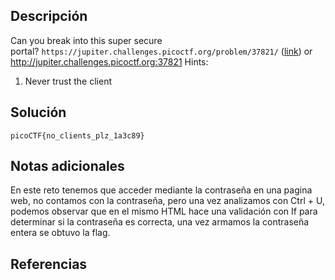 ## Descripción
Can you break into this super secure portal? `https://jupiter.challenges.picoctf.org/problem/37821/` ([link](https://jupiter.challenges.picoctf.org/problem/37821/)) or http://jupiter.challenges.picoctf.org:37821
Hints: 
1. Never trust the client
## Solución 
~~~
picoCTF{no_clients_plz_1a3c89}
~~~
## Notas adicionales 

En este reto tenemos que acceder mediante la contraseña en una pagina web, no contamos con la contraseña, pero una vez analizamos con Ctrl + U, podemos observar que en el mismo HTML hace una validación con If para determinar si la contraseña es correcta, una vez armamos la contraseña entera se obtuvo la flag.
## Referencias
